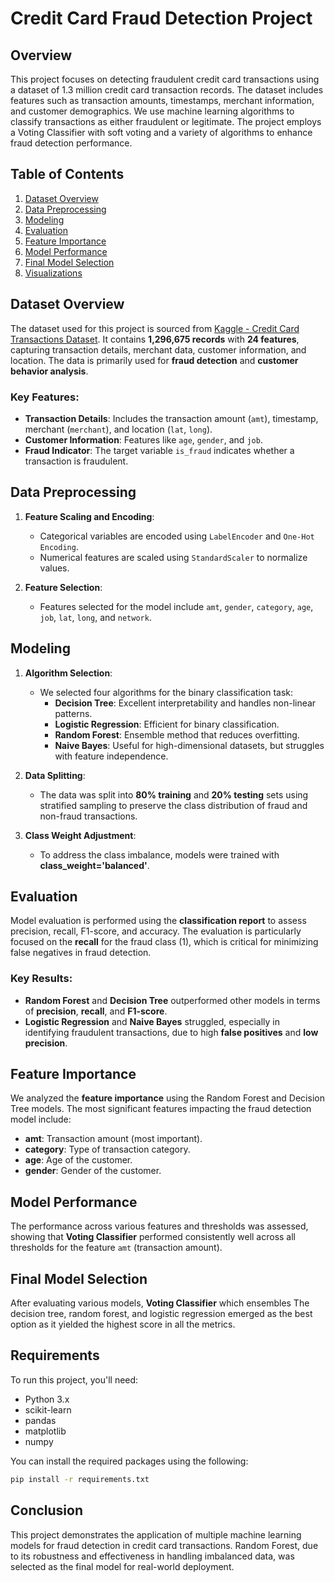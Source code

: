 
# Credit Card Fraud Detection Project

## Overview

This project focuses on detecting fraudulent credit card transactions using a dataset of 1.3 million credit card transaction records. The dataset includes features such as transaction amounts, timestamps, merchant information, and customer demographics. We use machine learning algorithms to classify transactions as either fraudulent or legitimate. The project employs a Voting Classifier with soft voting and a variety of algorithms to enhance fraud detection performance.

## Table of Contents
1. [Dataset Overview](#dataset-overview)
2. [Data Preprocessing](#data-preprocessing)
3. [Modeling](#modeling)
4. [Evaluation](#evaluation)
5. [Feature Importance](#feature-importance)
6. [Model Performance](#model-performance)
7. [Final Model Selection](#final-model-selection)
8. [Visualizations](#visualizations)

## Dataset Overview

The dataset used for this project is sourced from [Kaggle - Credit Card Transactions Dataset](https://www.kaggle.com/datasets/priyamchoksi/credit-card-transactions-dataset). It contains **1,296,675 records** with **24 features**, capturing transaction details, merchant data, customer information, and location. The data is primarily used for **fraud detection** and **customer behavior analysis**.

### Key Features:
- **Transaction Details**: Includes the transaction amount (`amt`), timestamp, merchant (`merchant`), and location (`lat`, `long`).
- **Customer Information**: Features like `age`, `gender`, and `job`.
- **Fraud Indicator**: The target variable `is_fraud` indicates whether a transaction is fraudulent.

## Data Preprocessing

1. **Feature Scaling and Encoding**: 
   - Categorical variables are encoded using `LabelEncoder` and `One-Hot Encoding`.
   - Numerical features are scaled using `StandardScaler` to normalize values.
  
2. **Feature Selection**:
   - Features selected for the model include `amt`, `gender`, `category`, `age`, `job`, `lat`, `long`, and `network`.

## Modeling

1. **Algorithm Selection**:
   - We selected four algorithms for the binary classification task: 
     - **Decision Tree**: Excellent interpretability and handles non-linear patterns.
     - **Logistic Regression**: Efficient for binary classification.
     - **Random Forest**: Ensemble method that reduces overfitting.
     - **Naive Bayes**: Useful for high-dimensional datasets, but struggles with feature independence.

2. **Data Splitting**:
   - The data was split into **80% training** and **20% testing** sets using stratified sampling to preserve the class distribution of fraud and non-fraud transactions.

3. **Class Weight Adjustment**:
   - To address the class imbalance, models were trained with **class_weight='balanced'**.

## Evaluation

Model evaluation is performed using the **classification report** to assess precision, recall, F1-score, and accuracy. The evaluation is particularly focused on the **recall** for the fraud class (1), which is critical for minimizing false negatives in fraud detection.

### Key Results:
- **Random Forest** and **Decision Tree** outperformed other models in terms of **precision**, **recall**, and **F1-score**.
- **Logistic Regression** and **Naive Bayes** struggled, especially in identifying fraudulent transactions, due to high **false positives** and **low precision**.

## Feature Importance

We analyzed the **feature importance** using the Random Forest and Decision Tree models. The most significant features impacting the fraud detection model include:
- **amt**: Transaction amount (most important).
- **category**: Type of transaction category.
- **age**: Age of the customer.
- **gender**: Gender of the customer.

## Model Performance

The performance across various features and thresholds was assessed, showing that **Voting Classifier** performed consistently well across all thresholds for the feature `amt` (transaction amount).

## Final Model Selection

After evaluating various models, **Voting Classifier** which ensembles The decision tree, random forest, and logistic regression emerged as the best option as it yielded the highest score in all the metrics.



## Requirements

To run this project, you'll need:
- Python 3.x
- scikit-learn
- pandas
- matplotlib
- numpy

You can install the required packages using the following:

```bash
pip install -r requirements.txt
```

## Conclusion

This project demonstrates the application of multiple machine learning models for fraud detection in credit card transactions. Random Forest, due to its robustness and effectiveness in handling imbalanced data, was selected as the final model for real-world deployment.
